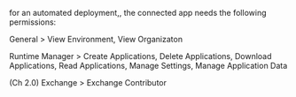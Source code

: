 for an automated deployment,, the connected app needs the following permissions:

General > View Environment, View Organizaton

Runtime Manager > Create Applications, Delete Applications, Download Applications, Read Applications, Manage Settings, Manage Application Data

(Ch 2.0) Exchange > Exchange Contributor
